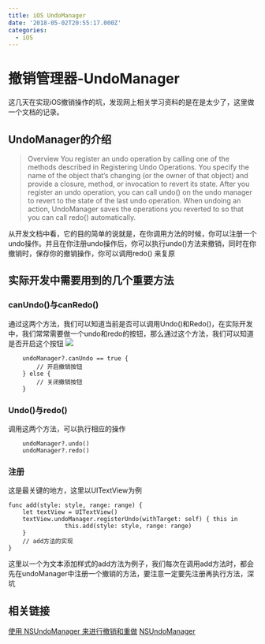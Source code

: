 ```yaml
---
title: iOS UndoManager
date: '2018-05-02T20:55:17.000Z'
categories:
  - iOS
---
```


# 撤销管理器-UndoManager

这几天在实现iOS撤销操作的坑，发现网上相关学习资料的是在是太少了，这里做一个文档的记录。

## UndoManager的介绍

> Overview You register an undo operation by calling one of the methods described in Registering Undo Operations. You specify the name of the object that’s changing \(or the owner of that object\) and provide a closure, method, or invocation to revert its state. After you register an undo operation, you can call undo\(\) on the undo manager to revert to the state of the last undo operation. When undoing an action, UndoManager saves the operations you reverted to so that you can call redo\(\) automatically.

从开发文档中看，它的目的简单的说就是，在你调用方法的时候，你可以注册一个undo操作。并且在你注册undo操作后，你可以执行undo\(\)方法来撤销，同时在你撤销时，保存你的撤销操作，你可以调用redo\(\) 来复原

## 实际开发中需要用到的几个重要方法

### canUndo\(\)与canRedo\(\)

通过这两个方法，我们可以知道当前是否可以调用Undo\(\)和Redo\(\)，在实际开发中，我们常常需要做一个undo和redo的按钮，那么通过这个方法，我们可以知道是否开启这个按钮 ![](https://img.wxz.name/15252676183619.jpg)

```text
    undoManager?.canUndo == true {
        // 开启撤销按钮
    } else {
        // 关闭撤销按钮
    }
```

### Undo\(\)与redo\(\)

调用这两个方法，可以执行相应的操作

```text
    undoManager?.undo()
    undoManager?.redo()
```

### 注册

这是最关键的地方，这里以UITextView为例

```text
func add(style: style, range: range) {
    let textView = UITextView()
    textView.undoManager.registerUndo(withTarget: self) { this in
                this.add(style: style, range: range)
    }
    // add方法的实现
}
```

这里以一个为文本添加样式的add方法为例子，我们每次在调用add方法时，都会先在undoManager中注册一个撤销的方法，要注意一定要先注册再执行方法，深坑

## 相关链接

[使用 NSUndoManager 来进行撤销和重做](http://swift.gg/2015/11/10/ios-undo-and-redo-with-nsundomanager/) [NSUndo​Manager](http://nshipster.cn/nsundomanager/)

